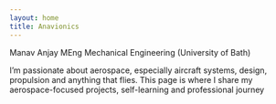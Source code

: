 ```yaml
---
layout: home
title: Anavionics
---
```


Manav Anjay  MEng Mechanical Engineering (University of Bath)

I’m passionate about aerospace, especially aircraft systems, design, propulsion and anything that flies. This page is where I share my aerospace-focused projects, self-learning and professional journey
